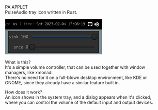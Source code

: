 PA APPLET<br>
PulseAudio tray icon written in Rust.

![screenshot of using pa applet with xmonad](/sshot.png)

What is this?<br>
It's a simple volume controller, that can be used together with window managers, like xmonad.<br>
There's no need for it on a full-blown desktop environment, like KDE or GNOME, since they already have a similar feature built in.

How does it work?<br>
An icon shows in the system tray, and a dialog appears when it's clicked, where you can control the volume of the default input and output devices.

